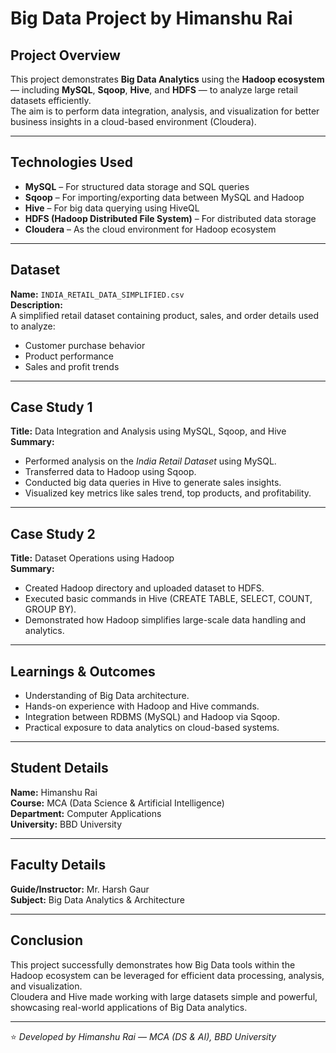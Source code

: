 #  Big Data Project by Himanshu Rai

## Project Overview
This project demonstrates **Big Data Analytics** using the **Hadoop ecosystem** — including **MySQL**, **Sqoop**, **Hive**, and **HDFS** — to analyze large retail datasets efficiently.  
The aim is to perform data integration, analysis, and visualization for better business insights in a cloud-based environment (Cloudera).

---

##  Technologies Used
- **MySQL** – For structured data storage and SQL queries  
- **Sqoop** – For importing/exporting data between MySQL and Hadoop  
- **Hive** – For big data querying using HiveQL  
- **HDFS (Hadoop Distributed File System)** – For distributed data storage  
- **Cloudera** – As the cloud environment for Hadoop ecosystem  

---

##  Dataset
**Name:** `INDIA_RETAIL_DATA_SIMPLIFIED.csv`  
**Description:**  
A simplified retail dataset containing product, sales, and order details used to analyze:
- Customer purchase behavior  
- Product performance  
- Sales and profit trends  

---

##  Case Study 1
**Title:** Data Integration and Analysis using MySQL, Sqoop, and Hive  
**Summary:**  
- Performed analysis on the *India Retail Dataset* using MySQL.  
- Transferred data to Hadoop using Sqoop.  
- Conducted big data queries in Hive to generate sales insights.  
- Visualized key metrics like sales trend, top products, and profitability.

---

##  Case Study 2
**Title:** Dataset Operations using Hadoop  
**Summary:**  
- Created Hadoop directory and uploaded dataset to HDFS.  
- Executed basic commands in Hive (CREATE TABLE, SELECT, COUNT, GROUP BY).  
- Demonstrated how Hadoop simplifies large-scale data handling and analytics.

---

##  Learnings & Outcomes
- Understanding of Big Data architecture.  
- Hands-on experience with Hadoop and Hive commands.  
- Integration between RDBMS (MySQL) and Hadoop via Sqoop.  
- Practical exposure to data analytics on cloud-based systems.  

---

##  Student Details
**Name:** Himanshu Rai  
**Course:** MCA (Data Science & Artificial Intelligence)  
**Department:** Computer Applications  
**University:** BBD University  

---

##  Faculty Details
**Guide/Instructor:** Mr. Harsh Gaur  
**Subject:** Big Data Analytics & Architecture 

---

##  Conclusion
This project successfully demonstrates how Big Data tools within the Hadoop ecosystem can be leveraged for efficient data processing, analysis, and visualization.  
Cloudera and Hive made working with large datasets simple and powerful, showcasing real-world applications of Big Data analytics.

---

⭐ *Developed by Himanshu Rai — MCA (DS & AI), BBD University*
